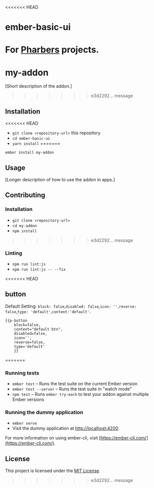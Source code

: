 <<<<<<< HEAD
# ember-basic-ui

For [Pharbers](www.pharbers.com) projects.
=======
my-addon
==============================================================================

[Short description of the addon.]
>>>>>>> e3d2292... message

Installation
------------------------------------------------------------------------------

<<<<<<< HEAD
* `git clone <repository-url>` this repository
* `cd ember-basic-ui`
* `yarn install`
=======
```
ember install my-addon
```


Usage
------------------------------------------------------------------------------

[Longer description of how to use the addon in apps.]


Contributing
------------------------------------------------------------------------------

### Installation

* `git clone <repository-url>`
* `cd my-addon`
* `npm install`
>>>>>>> e3d2292... message

### Linting

* `npm run lint:js`
* `npm run lint:js -- --fix`

<<<<<<< HEAD
## button  

Default Setting: `block: false`,`disabled: false`,`icon: ''`,`reverse: false`,`type: 'default'`,`content:'default'`.  

```handlerbars
{{p-button
    block=false,
    content="default btn",
    disabled=false,
    icon='',
    reverse=false,
    type='default'
    }}
```
=======
### Running tests

* `ember test` – Runs the test suite on the current Ember version
* `ember test --server` – Runs the test suite in "watch mode"
* `npm test` – Runs `ember try:each` to test your addon against multiple Ember versions

### Running the dummy application

* `ember serve`
* Visit the dummy application at [http://localhost:4200](http://localhost:4200).

For more information on using ember-cli, visit [https://ember-cli.com/](https://ember-cli.com/).

License
------------------------------------------------------------------------------

This project is licensed under the [MIT License](LICENSE.md).
>>>>>>> e3d2292... message

